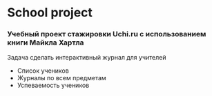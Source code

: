 # School project

### Учебный проект стажировки Uchi.ru с использованием книги Майкла Хартла

Задача сделать интерактивный журнал для учителей

* Список учеников
* Журналы по всем предметам
* Успеваемость учеников
